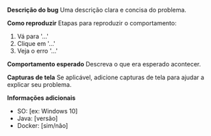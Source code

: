 **Descrição do bug**
Uma descrição clara e concisa do problema.

**Como reproduzir**
Etapas para reproduzir o comportamento:
1. Vá para '...'
2. Clique em '...'
3. Veja o erro '...'

**Comportamento esperado**
Descreva o que era esperado acontecer.

**Capturas de tela**
Se aplicável, adicione capturas de tela para ajudar a explicar seu problema.

**Informações adicionais**
- SO: [ex: Windows 10]
- Java: [versão]
- Docker: [sim/não]
